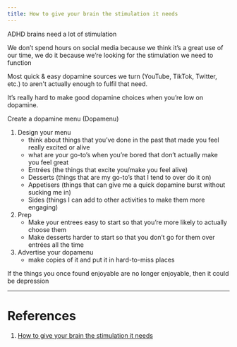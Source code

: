 ```yaml
---
title: How to give your brain the stimulation it needs
---
```


ADHD brains need a lot of stimulation

We don’t spend hours on social media because we think it’s a great use of our time, we do it because we’re looking for the stimulation we need to function

Most quick & easy dopamine sources we turn (YouTube, TikTok, Twitter, etc.) to aren't actually enough to fulfil that need.

It’s really hard to make good dopamine choices when you’re low on dopamine.

Create a dopamine menu (Dopamenu)

1. Design your menu
   - think about things that you’ve done in the past that made you feel really excited or alive
   - what are your go-to’s when you’re bored that don’t actually make you feel great
   - Entrées (the things that excite you/make you feel alive)
   - Desserts (things that are my go-to’s that I tend to over do it on)
   - Appetisers (things that can give me a quick dopamine burst without sucking me in)
   - Sides (things I can add to other activities to make them more engaging)
2. Prep
   - Make your entrees easy to start so that you’re more likely to actually choose them
   - Make desserts harder to start so that you don’t go for them over entrées all the time
3. Advertise your dopamenu
   - make copies of it and put it in hard-to-miss places

If the things you once found enjoyable are no longer enjoyable, then it could be depression

---

# References

1. [How to give your brain the stimulation it needs](https://www.youtube.com/watch?v=-6WCkTwW6xg)
